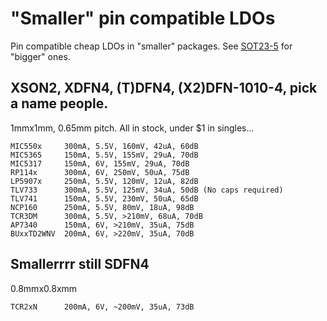 # "Smaller" pin compatible LDOs
Pin compatible cheap LDOs in "smaller" packages.  See [SOT23-5](sot23-5.ldos.dongs) for "bigger" ones.
## XSON2, XDFN4, (T)DFN4, (X2)DFN-1010-4, pick a name people.
1mmx1mm, 0.65mm pitch. All in stock, under $1 in singles...

```
MIC550x		300mA, 5.5V, 160mV, 42uA, 60dB
MIC5365		150mA, 5.5V, 155mV, 29uA, 70dB
MIC5317		150mA, 6V, 155mV, 29uA, 70dB
RP114x		300mA, 6V, 250mV, 50uA, 75dB
LP5907x		250mA, 5.5V, 120mV, 12uA, 82dB
TLV733		300mA, 5.5V, 125mV, 34uA, 50dB (No caps required)
TLV741		150mA, 5.5V, 230mV, 50uA, 65dB
NCP160		250mA, 5.5V, 80mV, 18uA, 98dB
TCR3DM		300mA, 5.5V, >210mV, 68uA, 70dB
AP7340		150mA, 6V, >210mV, 35uA, 75dB
BUxxTD2WNV	200mA, 6V, >220mV, 35uA, 70dB
```

## Smallerrrr still SDFN4
0.8mmx0.8xmm

```
TCR2xN		200mA, 6V, ~200mV, 35uA, 73dB
```

